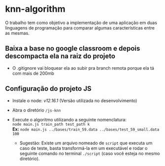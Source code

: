 # knn-algorithm

O trabalho tem como objetivo a implementação de uma aplicação em duas linguagens de programação para comparar algumas características entre as mesmas.

## Baixa a base no google classroom e depois descompacta ela na raiz do projeto

- O .gitignore vai bloquear ela ao subir pra branch remota porque ela tá com mais de 200mb

## Configuração do projeto JS

- Instale o node: *v12.16.1* (Versão utilizada no desenvolvimento)
- Abra o diretório `/js-knn`
- Execute o algoritmo utilizando a seguinte nomenclatura: </br>
  `node main.js train_path test_path k` </br>
  **Ex:** `node main.js ../bases/train_59.data ../bases/test_59_small.data 100`

  - Sugestão:
  Existe um arquivo nomeado de `script` que executa um caso de teste, basta transformá-la em um executável e rodar o seguinte comando no terminal `./script` (caso você esteja no mesmo diretório).
